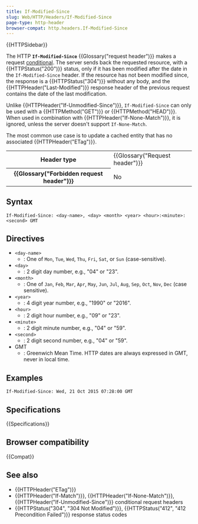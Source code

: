 ```yaml
---
title: If-Modified-Since
slug: Web/HTTP/Headers/If-Modified-Since
page-type: http-header
browser-compat: http.headers.If-Modified-Since
---
```


{{HTTPSidebar}}

The HTTP **`If-Modified-Since`** {{Glossary("request header")}} makes a request [conditional](/en-US/docs/Web/HTTP/Guides/Conditional_requests).
The server sends back the requested resource, with a {{HTTPStatus("200")}} status, only if it has been modified after the date in the `If-Modified-Since` header.
If the resource has not been modified since, the response is a {{HTTPStatus("304")}} without any body, and the {{HTTPHeader("Last-Modified")}} response header of the previous request contains the date of the last modification.

Unlike {{HTTPHeader("If-Unmodified-Since")}}, `If-Modified-Since` can only be used with a {{HTTPMethod("GET")}} or {{HTTPMethod("HEAD")}}.
When used in combination with {{HTTPHeader("If-None-Match")}}, it is ignored, unless the server doesn't support `If-None-Match`.

The most common use case is to update a cached entity that has no associated {{HTTPHeader("ETag")}}.

<table class="properties">
  <tbody>
    <tr>
      <th scope="row">Header type</th>
      <td>{{Glossary("Request header")}}</td>
    </tr>
    <tr>
      <th scope="row">{{Glossary("Forbidden request header")}}</th>
      <td>No</td>
    </tr>
  </tbody>
</table>

## Syntax

```http
If-Modified-Since: <day-name>, <day> <month> <year> <hour>:<minute>:<second> GMT
```

## Directives

- `<day-name>`
  - : One of `Mon`, `Tue`, `Wed`, `Thu`, `Fri`, `Sat`, or `Sun` (case-sensitive).
- `<day>`
  - : 2 digit day number, e.g., "04" or "23".
- `<month>`
  - : One of `Jan`, `Feb`, `Mar`, `Apr`, `May`, `Jun`, `Jul`, `Aug`, `Sep`, `Oct`, `Nov`, `Dec` (case sensitive).
- `<year>`
  - : 4 digit year number, e.g., "1990" or "2016".
- `<hour>`
  - : 2 digit hour number, e.g., "09" or "23".
- `<minute>`
  - : 2 digit minute number, e.g., "04" or "59".
- `<second>`
  - : 2 digit second number, e.g., "04" or "59".
- GMT
  - : Greenwich Mean Time. HTTP dates are always expressed in GMT, never in local time.

## Examples

```http
If-Modified-Since: Wed, 21 Oct 2015 07:28:00 GMT
```

## Specifications

{{Specifications}}

## Browser compatibility

{{Compat}}

## See also

- {{HTTPHeader("ETag")}}
- {{HTTPHeader("If-Match")}}, {{HTTPHeader("If-None-Match")}}, {{HTTPHeader("If-Unmodified-Since")}} conditional request headers
- {{HTTPStatus("304", "304 Not Modified")}}, {{HTTPStatus("412", "412 Precondition Failed")}} response status codes
